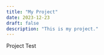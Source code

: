 ```yaml
---
title: "My Project"
date: 2023-12-23
draft: false
description: "This is my project."
---
```


Project Test
